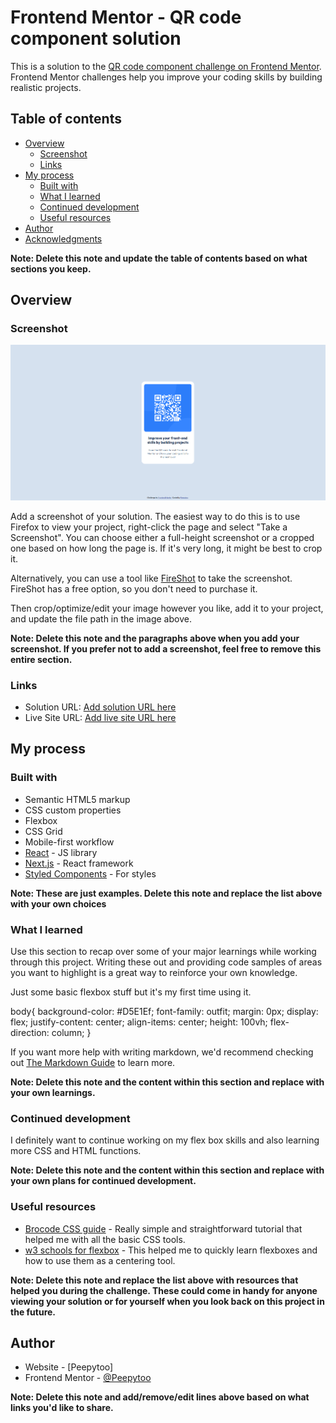 # Frontend Mentor - QR code component solution

This is a solution to the [QR code component challenge on Frontend Mentor](https://www.frontendmentor.io/challenges/qr-code-component-iux_sIO_H). Frontend Mentor challenges help you improve your coding skills by building realistic projects. 

## Table of contents

- [Overview](#overview)
  - [Screenshot](#screenshot)
  - [Links](#links)
- [My process](#my-process)
  - [Built with](#built-with)
  - [What I learned](#what-i-learned)
  - [Continued development](#continued-development)
  - [Useful resources](#useful-resources)
- [Author](#author)
- [Acknowledgments](#acknowledgments)

**Note: Delete this note and update the table of contents based on what sections you keep.**

## Overview

### Screenshot

![](./Screenshot%20of%20Website.png)

Add a screenshot of your solution. The easiest way to do this is to use Firefox to view your project, right-click the page and select "Take a Screenshot". You can choose either a full-height screenshot or a cropped one based on how long the page is. If it's very long, it might be best to crop it.

Alternatively, you can use a tool like [FireShot](https://getfireshot.com/) to take the screenshot. FireShot has a free option, so you don't need to purchase it. 

Then crop/optimize/edit your image however you like, add it to your project, and update the file path in the image above.

**Note: Delete this note and the paragraphs above when you add your screenshot. If you prefer not to add a screenshot, feel free to remove this entire section.**

### Links

- Solution URL: [Add solution URL here](https://github.com/Peepytoo/QR-code-project?tab=readme-ov-file)
- Live Site URL: [Add live site URL here](https://qr-code-project-kappa.vercel.app/)

## My process

### Built with

- Semantic HTML5 markup
- CSS custom properties
- Flexbox
- CSS Grid
- Mobile-first workflow
- [React](https://reactjs.org/) - JS library
- [Next.js](https://nextjs.org/) - React framework
- [Styled Components](https://styled-components.com/) - For styles

**Note: These are just examples. Delete this note and replace the list above with your own choices**

### What I learned

Use this section to recap over some of your major learnings while working through this project. Writing these out and providing code samples of areas you want to highlight is a great way to reinforce your own knowledge.

Just some basic flexbox stuff but it's my first time using it.

body{
    background-color: #D5E1Ef;
    font-family: outfit;
    margin: 0px;
    display: flex;
    justify-content: center;
    align-items: center;
    height: 100vh;
    flex-direction: column;
}

If you want more help with writing markdown, we'd recommend checking out [The Markdown Guide](https://www.markdownguide.org/) to learn more.

**Note: Delete this note and the content within this section and replace with your own learnings.**

### Continued development

I definitely want to continue working on my flex box skills and also learning more CSS and HTML functions.

**Note: Delete this note and the content within this section and replace with your own plans for continued development.**

### Useful resources

- [Brocode CSS guide](https://www.youtube.com/watch?v=wRNinF7YQqQ&t=2s) - Really simple and straightforward tutorial that helped me with all the basic CSS tools.
- [w3 schools for flexbox](https://www.w3schools.com/css/css3_flexbox_container.asp) - This helped me to quickly learn flexboxes and how to use them as a centering tool.

**Note: Delete this note and replace the list above with resources that helped you during the challenge. These could come in handy for anyone viewing your solution or for yourself when you look back on this project in the future.**

## Author

- Website - [Peepytoo]
- Frontend Mentor - [@Peepytoo](https://www.frontendmentor.io/profile/Peepytoo)

**Note: Delete this note and add/remove/edit lines above based on what links you'd like to share.**


